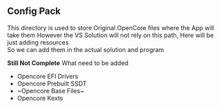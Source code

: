 ## Config Pack

This directory is used to store Original OpenCore files where the App will take them
However the VS Solution will not rely on this path, Here will be just adding resources <br>
So we can add them in the actual solution and program

**Still Not Complete**
What need to be added
- Opencore EFI Drivers
- Opencore Prebuilt SSDT
- ~Opencore Base Files~
- Opencore Kexts
